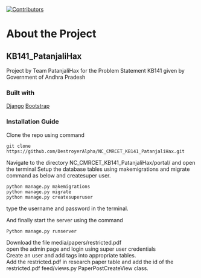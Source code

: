 [![Contributors](https://img.shields.io/badge/all_contributors-6-orange.svg?style=flat-square)](https://github.com/DestroyerAlpha/NC_CMRCET_KB141_PatanjaliHax/graphs/contributors)


# About the Project

## KB141_PatanjaliHax
Project by Team PatanjaliHax for the Problem Statement KB141 given by Government of Andhra Pradesh

### Built with
[Django](https://www.djangoproject.com/)
[Bootstrap](https://getbootstrap.com)

### Installation Guide

Clone the repo using command
```
git clone https://github.com/DestroyerAlpha/NC_CMRCET_KB141_PatanjaliHax.git
```

Navigate to the directory NC_CMRCET_KB141_PatanjaliHax/portal/ and open the terminal
Setup the database tables using makemigrations and migrate command as below and createsuper user.
```
python manage.py makemigrations
python manage.py migrate
python manage.py createsuperuser
```
type the username and password in the terminal.

And finally start the server using the command
```
Python manage.py runserver 
```

Download the file media/papers/restricted.pdf  
open the admin page and login using super user credentials   
Create an user and add tags into appropriate tables.  
Add the restricted.pdf in research paper table and add the id of the restricted.pdf feed/views.py PaperPostCreateView class.  


